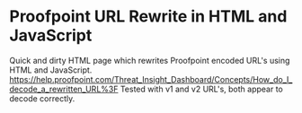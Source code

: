 # Proofpoint URL Rewrite in HTML and JavaScript

Quick and dirty HTML page which rewrites Proofpoint encoded URL's using HTML and JavaScript. 
https://help.proofpoint.com/Threat_Insight_Dashboard/Concepts/How_do_I_decode_a_rewritten_URL%3F
Tested with v1 and v2 URL's, both appear to decode correctly.
